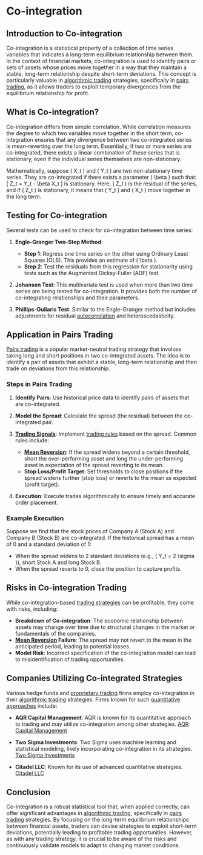 # Co-integration

## Introduction to Co-integration

Co-integration is a statistical property of a collection of time series variables that indicates a long-term equilibrium relationship between them. In the context of financial markets, co-integration is used to identify pairs or sets of assets whose prices move together in a way that they maintain a stable, long-term relationship despite short-term deviations. This concept is particularly valuable in [algorithmic trading](../a/algorithmic_trading.md) strategies, specifically in [pairs trading](../p/pairs_trading.md), as it allows traders to exploit temporary divergences from the equilibrium relationship for profit.

## What is Co-integration?

Co-integration differs from simple correlation. While correlation measures the degree to which two variables move together in the short term, co-integration ensures that any divergence between two co-integrated series is mean-reverting over the long term. Essentially, if two or more series are co-integrated, there exists a linear combination of these series that is stationary, even if the individual series themselves are non-stationary.

Mathematically, suppose \( X_t \) and \( Y_t \) are two non-stationary time series. They are co-integrated if there exists a parameter \( \beta \) such that:
\[ Z_t = Y_t - \beta X_t \]
is stationary. Here, \( Z_t \) is the residual of the series, and if \( Z_t \) is stationary, it means that \( Y_t \) and \( X_t \) move together in the long term.

## Testing for Co-integration

Several tests can be used to check for co-integration between time series:

1. **Engle-Granger Two-Step Method**:
   - **Step 1**: Regress one time series on the other using Ordinary Least Squares (OLS). This provides an estimate of \( \beta \).
   - **Step 2**: Test the residuals from this regression for stationarity using tests such as the Augmented Dickey-Fuller (ADF) test.

2. **Johansen Test**: This multivariate test is used when more than two time series are being tested for co-integration. It provides both the number of co-integrating relationships and their parameters.

3. **Phillips-Ouliaris Test**: Similar to the Engle-Granger method but includes adjustments for residual [autocorrelation](../a/autocorrelation.md) and heteroscedasticity.

## Application in Pairs Trading

[Pairs trading](../p/pairs_trading.md) is a popular market-neutral trading strategy that involves taking long and short positions in two co-integrated assets. The idea is to identify a pair of assets that exhibit a stable, long-term relationship and then trade on deviations from this relationship. 

### Steps in Pairs Trading

1. **Identify Pairs**: Use historical price data to identify pairs of assets that are co-integrated. 
2. **Model the Spread**: Calculate the spread (the residual) between the co-integrated pair.
3. **[Trading Signals](../t/trading_signals.md)**: Implement [trading rules](../t/trading_rules.md) based on the spread. Common rules include:
   - **[Mean Reversion](../m/mean_reversion.md)**: If the spread widens beyond a certain threshold, short the over-performing asset and long the under-performing asset in expectation of the spread reverting to its mean.
   - **Stop Loss/Profit Target**: Set thresholds to close positions if the spread widens further (stop loss) or reverts to the mean as expected (profit target).

4. **Execution**: Execute trades algorithmically to ensure timely and accurate order placement.

### Example Execution
Suppose we find that the stock prices of Company A (Stock A) and Company B (Stock B) are co-integrated. If the historical spread has a mean of 0 and a standard deviation of 1:
- When the spread widens to 2 standard deviations (e.g., \( Y_t = 2 \sigma \)), short Stock A and long Stock B.
- When the spread reverts to 0, close the position to capture profits.

## Risks in Co-integration Trading

While co-integration-based [trading strategies](../t/trading_strategies.md) can be profitable, they come with risks, including:
- **Breakdown of Co-integration**: The economic relationship between assets may change over time due to structural changes in the market or fundamentals of the companies.
- **[Mean Reversion](../m/mean_reversion.md) Failure**: The spread may not revert to the mean in the anticipated period, leading to potential losses.
- **Model Risk**: Incorrect specification of the co-integration model can lead to misidentification of trading opportunities.

## Companies Utilizing Co-integrated Strategies

Various hedge funds and [proprietary trading](../p/proprietary_trading.md) firms employ co-integration in their [algorithmic trading](../a/algorithmic_trading.md) strategies. Firms known for such [quantitative approaches](../q/quantitative_approaches.md) include:

- **AQR Capital Management**: AQR is known for its quantitative approach to trading and may utilize co-integration among other strategies.
  [AQR Capital Management](https://www.aqr.com)

- **Two Sigma Investments**: Two Sigma uses machine learning and statistical modeling, likely incorporating co-integration in its strategies.
  [Two Sigma Investments](https://www.twosigma.com)

- **Citadel LLC**: Known for its use of advanced quantitative strategies.
  [Citadel LLC](https://www.citadel.com)

## Conclusion

Co-integration is a robust statistical tool that, when applied correctly, can offer significant advantages in [algorithmic trading](../a/algorithmic_trading.md), specifically in [pairs trading](../p/pairs_trading.md) strategies. By focusing on the long-term equilibrium relationships between financial assets, traders can devise strategies to exploit short-term deviations, potentially leading to profitable trading opportunities. However, as with any trading strategy, it is crucial to be aware of the risks and continuously validate models to adapt to changing market conditions.